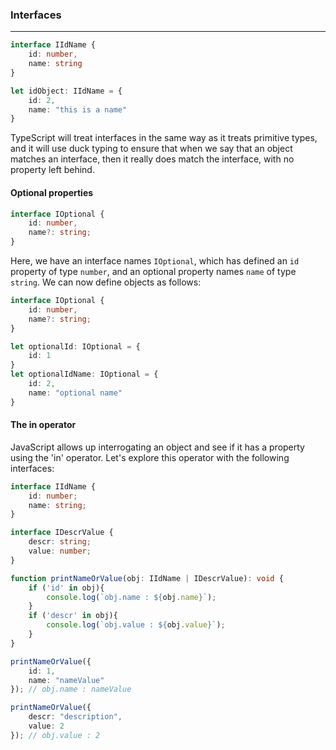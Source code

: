 ### Interfaces
___
```typescript
interface IIdName {
    id: number,
    name: string
}

let idObject: IIdName = {
    id: 2,
    name: "this is a name"
}
```
TypeScript will treat interfaces in the same way as it treats primitive types,
and it will use duck typing to ensure that when we say that an object matches an interface,
then it really does match the interface, with no property left behind.

#### Optional properties
```typescript
interface IOptional {
    id: number,
    name?: string;
}
```
Here, we have an interface names `IOptional`,
which has defined an `id` property of type `number`, and an optional property names `name` of type `string`.
We can now define objects as follows:
```typescript
interface IOptional {
    id: number,
    name?: string;
}

let optionalId: IOptional = {
    id: 1
}
let optionalIdName: IOptional = {
    id: 2,
    name: "optional name"
}
```

#### The in operator
JavaScript allows up interrogating an object and see if it has a property using the 'in' operator.
Let's explore this operator with the following interfaces:
```typescript
interface IIdName {
    id: number;
    name: string;
}

interface IDescrValue {
    descr: string;
    value: number;
}

function printNameOrValue(obj: IIdName | IDescrValue): void {
    if ('id' in obj){
        console.log(`obj.name : ${obj.name}`);
    }
    if ('descr' in obj){
        console.log(`obj.value : ${obj.value}`);
    }
}

printNameOrValue({
    id: 1,
    name: "nameValue"
}); // obj.name : nameValue

printNameOrValue({
    descr: "description",
    value: 2
}); // obj.value : 2

```
